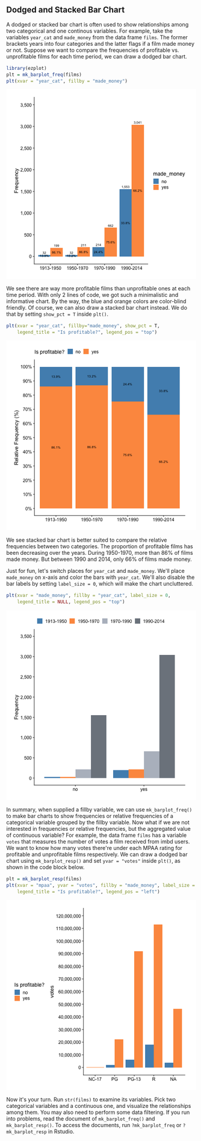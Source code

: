 ## Dodged and Stacked Bar Chart

A dodged or stacked bar chart is often used to show relationships among two 
categorical and one continous variables. For example, take the variables 
`year_cat` and `made_money` from the data frame `films`. The former brackets 
years into four categories and the latter flags if a film made money or not. 
Suppose we want to compare the frequencies of profitable vs. 
unprofitable films for each time period, we can draw a dodged bar chart.

```r
library(ezplot)
plt = mk_barplot_freq(films)
plt(xvar = "year_cat", fillby = "made_money")
```

![Number of Profitable vs. Unprofitable Films for Each Time Period](images/barplot_dodged-1.png)
 
We see there are way more profitable films than unprofitable ones at each time 
period. With only 2 lines of code, we got such a minimalistic and informative 
chart. By the way, the blue and orange colors are color-blind friendly. 
Of course, we can also draw a stacked bar chart instead. We do that by setting
`show_pct = T` inside `plt()`.

```r
plt(xvar = "year_cat", fillby="made_money", show_pct = T, 
    legend_title = "Is profitable?", legend_pos = "top")
```

![Percents of Profitable vs. Unprofitable Films for Each Time Period](images/barplot_stacked-1.png)

We see stacked bar chart is better suited to compare the relative frequencies
between two categories. The proportion of profitable films has been decreasing
over the years. During 1950-1970, more than 86% of films made money. But between
1990 and 2014, only 66% of films made money. 

Just for fun, let's switch places for `year_cat` and `made_money`. We'll place
`made_money` on x-axis and color the bars with `year_cat`. We'll also disable
the bar labels by setting `label_size = 0`, which will make the chart uncluttered.

```r
plt(xvar = "made_money", fillby = "year_cat", label_size = 0,
    legend_title = NULL, legend_pos = "top")
```

![Number of Films at Each Period between Profitable and Unprofitable Films](images/barplot_dodged_p2-1.png)

In summary, when supplied a fillby variable, we can use `mk_barplot_freq()` to 
make bar charts to show frequencies or relative frequencies of a categorical 
variable grouped by the fillby variable. Now what if we are not interested in
frequencies or relative frequencies, but the aggregated value of continuous 
variable? For example, the data frame `films` has a variable `votes` that 
measures the number of votes a film received from imbd users. We want to know
how many votes there're under each MPAA rating for profitable and unprofitable
films respectively. We can draw a dodged bar chart using `mk_barplot_resp()` and
set `yvar = "votes"` inside `plt()`, as shown in the code block below. 

```r
plt = mk_barplot_resp(films)
plt(xvar = "mpaa", yvar = "votes", fillby = "made_money", label_size = 0,
    legend_title = "Is profitable?", legend_pos = "left")
```

![Votes of Profitable and Unprofitable Films for each MAPP rating](images/barplot_dodged_p3-1.png)

Now it's your turn. Run `str(films)` to examine its variables. Pick two 
categorical variables and a continuous one, and visualize the relationships 
among them. You may also need to perform some data filtering. If you run into 
problems, read the document of `mk_barplot_freq()` and `mk_barplot_resp()`. 
To access the documents, run `?mk_barplot_freq` or `?mk_barplot_resp` in Rstudio.

